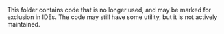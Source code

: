This folder contains code that is no longer used, and may be marked for exclusion in IDEs. 
The code may still have some utility, but it is not actively maintained. 
